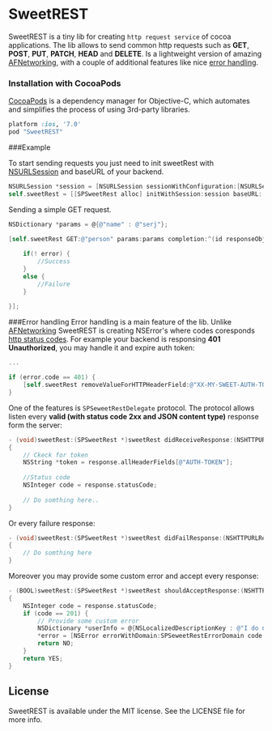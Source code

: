 # SweetREST

SweetREST is a tiny lib for creating `http request service` of cocoa applications. 
The lib allows to send common http requests such as **GET**, **POST**, **PUT**, **PATCH**, **HEAD** and **DELETE**. Is a lightweight version of amazing [AFNetworking](https://github.com/AFNetworking/AFNetworking), with a couple of additional features like nice [error handling](#error-handling).

### Installation with CocoaPods

[CocoaPods](http://cocoapods.org) is a dependency manager for Objective-C, which automates and simplifies the process of using 3rd-party libraries.

```ruby
platform :ios, '7.0'
pod "SweetREST"
```

###Example

To start sending requests you just need to init sweetRest with [NSURLSession](https://developer.apple.com/library/ios/documentation/Foundation/Reference/NSURLSession_class/) and baseURL of your backend.

```objective-c
NSURLSession *session = [NSURLSession sessionWithConfiguration:[NSURLSessionConfiguration defaultSessionConfiguration]];
self.sweetRest = [[SPSweetRest alloc] initWithSession:session baseURL:[NSURL URLWithString:@"http://example.com/json/api/"]];
```

Sending a simple GET request.

```objective-c
NSDictionary *params = @{@"name" : @"serj"};

[self.sweetRest GET:@"person" params:params completion:^(id responseObject, NSError *error) {
		
	if(! error) {
		//Success
	}
	else {
	 	//Failure
	}
		
}];
```

###Error handling
Error handling is a main feature of the lib. Unlike [AFNetworking](https://github.com/AFNetworking/AFNetworking) SweetREST is creating NSError's where codes coresponds [http status codes](http://www.w3.org/Protocols/rfc2616/rfc2616-sec10.html).
For example your backend is responsing **401 Unauthorized**, you may handle it and expire auth token:

```objective-c
...

if (error.code == 401) {
	[self.sweetRest removeValueForHTTPHeaderField:@"XX-MY-SWEET-AUTH-TOKEN"];
}

```

One of the features is `SPSeweetRestDelegate` protocol. The protocol allows listen every **valid (with status code 2xx and JSON content type)** response form the server:

```objective-c
- (void)sweetRest:(SPSweetRest *)sweetRest didReceiveResponse:(NSHTTPURLResponse *)response
{
	// Ckeck for token
	NSString *token = response.allHeaderFields[@"AUTH-TOKEN"];
	
	//Status code
	NSInteger code = response.statusCode;
	
	// Do somthing here..
}

```

Or every failure response:

```objective-c
- (void)sweetRest:(SPSweetRest *)sweetRest didFailResponse:(NSHTTPURLResponse *)response error:(NSError *)error
{
	// Do somthing here
}
```

Moreover you may provide some custom error and accept every response:

```objective-c
- (BOOL)sweetRest:(SPSweetRest *)sweetRest shouldAcceptResponse:(NSHTTPURLResponse *)response forObject:(id)responseObject provideError:(NSError **)error
{
	NSInteger code = response.statusCode;	
	if (code == 201) {
		// Provide some custom error
		NSDictionary *userInfo = @{NSLocalizedDescriptionKey : @"I do not like 201 status code!"};
        *error = [NSError errorWithDomain:SPSeweetRestErrorDomain code:777 userInfo:userInfo];
		return NO;
	}
	return YES;
}
```

## License

SweetREST is available under the MIT license. See the LICENSE file for more info.
